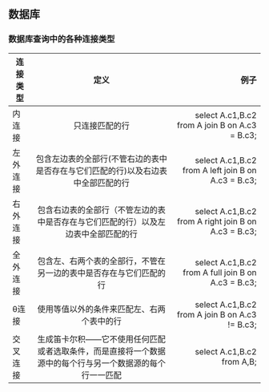## 数据库
### 数据库查询中的各种连接类型
| 连接类型 | 定义 | 例子 | 
| - | :-: | -: | 
|内连接 | 只连接匹配的行 | select A.c1,B.c2 from A join B on A.c3 = B.c3; | 
| 左外连接 | 包含左边表的全部行(不管右边的表中是否存在与它们匹配的行)以及右边表中全部匹配的行 | select A.c1,B.c2 from A left join B on A.c3 = B.c3; | 
| 右外连接 | 	包含右边表的全部行（不管左边的表中是否存在与它们匹配的行）以及左边表中全部匹配的行 | select A.c1,B.c2 from A right join B on A.c3 = B.c3; |
| 全外连接 | 包含左、右两个表的全部行，不管在另一边的表中是否存在与它们匹配的行 | select A.c1,B.c2 from A full join B on A.c3 = B.c3; |
| θ连接 | 使用等值以外的条件来匹配左、右两个表中的行 | select A.c1,B.c2 from A join B on A.c3 != B.c3; |
| 交叉连接 | 生成笛卡尔积——它不使用任何匹配或者选取条件，而是直接将一个数据源中的每个行与另一个数据源的每个行一一匹配 | select A.c1,B.c2 from A,B; |
